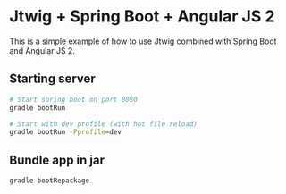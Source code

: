# Jtwig + Spring Boot + Angular JS 2

This is a simple example of how to use Jtwig combined with Spring Boot and Angular JS 2.

## Starting server

```bash
# Start spring boot on port 8080
gradle bootRun

# Start with dev profile (with hot file reload)
gradle bootRun -Pprofile=dev
```

## Bundle app in jar

```bash
gradle bootRepackage
```